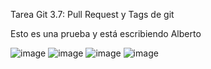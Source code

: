 Tarea Git 3.7: Pull Request y Tags de git

Esto es una prueba y está escribiendo Alberto

![image](https://user-images.githubusercontent.com/115102430/222222263-f6a11a00-890a-4399-801d-bd1cfd627cca.png)
![image](https://user-images.githubusercontent.com/115102430/222222654-32fed1de-20d4-484b-aa14-06e7f3490da2.png)
![image](https://user-images.githubusercontent.com/115102430/222222976-daf0de1a-45bd-4dec-9b37-58554aa98f36.png)
![image](https://user-images.githubusercontent.com/115102430/222222982-df5ccb04-14ac-464e-812a-bdf77d4cadb1.png)
